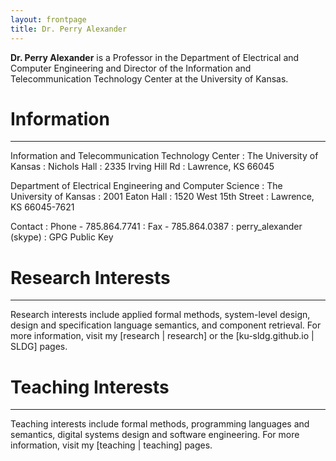 ```yaml
---
layout: frontpage
title: Dr. Perry Alexander
---
```


**Dr. Perry Alexander** is a Professor in the Department of Electrical
and Computer Engineering and Director of the Information and
Telecommunication Technology Center at the University of Kansas.

# Information

-----

Information and Telecommunication Technology Center
: The University of Kansas
: Nichols Hall
: 2335 Irving Hill Rd
: Lawrence, KS 66045

Department of Electrical Engineering and Computer Science
: The University of Kansas
: 2001 Eaton Hall
: 1520 West 15th Street
: Lawrence, KS 66045-7621

Contact
: Phone - 785.864.7741
: Fax - 785.864.0387
: perry_alexander (skype)
: GPG Public Key

# Research Interests

----

Research interests include applied formal methods, system-level
design, design and specification language semantics, and component
retrieval. For more information, visit my [research | research]
or the [ku-sldg.github.io | SLDG] pages.

# Teaching Interests

----

Teaching interests include formal methods, programming languages and
semantics, digital systems design and software engineering. For more
information, visit my [teaching | teaching] pages.


